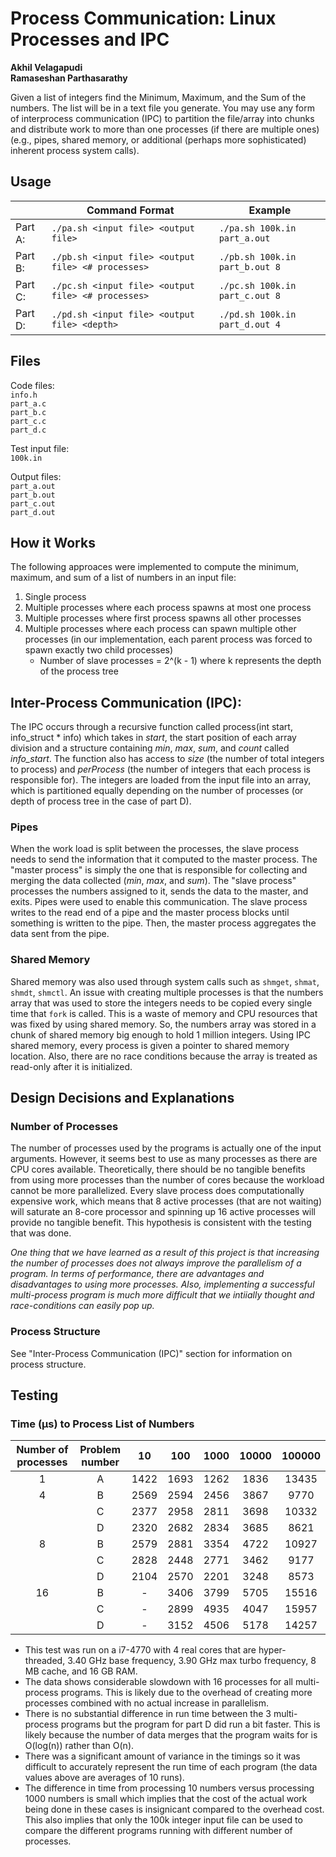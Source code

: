 # Process Communication: Linux Processes and IPC
**Akhil Velagapudi**  
**Ramaseshan Parthasarathy**  

Given a list of integers find the Minimum, Maximum, and the Sum of the numbers. The list will be in a text file you generate. You may use any form of interprocess communication (IPC) to partition the file/array into chunks and distribute work to more than one processes (if there are multiple ones) (e.g., pipes, shared memory, or additional (perhaps more sophisticated) inherent process system calls).

## Usage
|         |Command Format                                     |Example                         | 
|---------|---------------------------------------------------|--------------------------------| 
| Part A: | `./pa.sh <input file> <output file>`              | `./pa.sh 100k.in part_a.out`   | 
| Part B: | `./pb.sh <input file> <output file> <# processes>`| `./pb.sh 100k.in part_b.out 8` | 
| Part C: | `./pc.sh <input file> <output file> <# processes>`| `./pc.sh 100k.in part_c.out 8` | 
| Part D: | `./pd.sh <input file> <output file> <depth>`      | `./pd.sh 100k.in part_d.out 4` | 

## Files
Code files:  
`info.h`  
`part_a.c`  
`part_b.c`  
`part_c.c`  
`part_d.c`  

Test input file:  
`100k.in`

Output files:  
`part_a.out`  
`part_b.out`  
`part_c.out`  
`part_d.out` 

## How it Works
The following approaces were implemented to compute the minimum, maximum, and sum of a list of numbers in an input file:
  1. Single process
  2. Multiple processes where each process spawns at most one process
  3. Multiple processes where first process spawns all other processes
  4. Multiple processes where each process can spawn multiple other processes (in our implementation, each parent process was forced to spawn exactly two child processes)
        * Number of slave processes = 2^(k - 1) where k represents the depth of the process tree

## Inter-Process Communication (IPC):  
The IPC occurs through a recursive function called process(int start, info_struct * info) which takes in *start*, the start position of each array division and a structure containing *min*, *max*, *sum*, and *count* called *info_start*. The function also has access to *size* (the number of total integers to process) and *perProcess* (the number of integers that each process is responsible for). The integers are loaded from the input file into an array, which is partitioned equally depending on the number of processes (or depth of process tree in the case of part D).

### Pipes
When the work load is split between the processes, the slave process needs to send the information that it computed to the master process. The "master process" is simply the one that is responsible for collecting and merging the data collected (*min*, *max*, and *sum*). The "slave process" processes the numbers assigned to it, sends the data to the master, and exits. Pipes were used to enable this communication. The slave process writes to the read end of a pipe and the master process blocks until something is written to the pipe. Then, the master process aggregates the data sent from the pipe.

### Shared Memory
Shared memory was also used through system calls such as `shmget`, `shmat`, `shmdt`, `shmctl`. An issue with creating multiple processes is that the numbers array that was used to store the integers needs to be copied every single time that `fork` is called. This is a waste of memory and CPU resources that was fixed by using shared memory. So, the numbers array was stored in a chunk of shared memory big enough to hold 1 million integers. Using IPC shared memory, every process is given a pointer to shared memory location. Also, there are no race conditions because the array is treated as read-only after it is initialized.

## Design Decisions and Explanations

### Number of Processes
The number of processes used by the programs is actually one of the input arguments. However, it seems best to use as many processes as there are CPU cores available. Theoretically, there should be no tangible benefits from using more processes than the number of cores because the workload cannot be more parallelized. Every slave process does computationally expensive work, which means that 8 active processes (that are not waiting) will saturate an 8-core processor and spinning up 16 active processes will provide no tangible benefit. This hypothesis is consistent with the testing that was done.

*One thing that we have learned as a result of this project is that increasing the number of processes does not always improve the parallelism of a program. In terms of performance, there are advantages and disadvantages to using more processes. Also, implementing a successful multi-process program is much more difficult that we intiially thought and race-conditions can easily pop up.*

### Process Structure
See "Inter-Process Communication (IPC)" section for information on process structure.

## Testing

### Time (μs) to Process List of Numbers
|Number of processes| Problem number   |**10**|**100**|**1000**|**10000**|**100000**|    
| :-------------:   |:----------------:|:----:|:-----:|:------:|:-------:|:--------:|    
| 1                 |A                 |1422  |1693   |1262    |1836     |13435     |    
| 4                 |B                 |2569  |2594   |2456    |3867     |9770      |    
|                   |C                 |2377  |2958   |2811    |3698     |10332     |  
|                   |D                 |2320  |2682   |2834    |3685     |8621      |  
| 8                 |B                 |2579  |2881   |3354    |4722     |10927     |      
|                   |C                 |2828  |2448   |2771    |3462     |9177      |    
|                   |D                 |2104  |2570   |2201    |3248     |8573      |    
| 16                |B                 |-     |3406   |3799    |5705     |15516     |      
|                   |C                 |-     |2899   |4935    |4047     |15957     |    
|                   |D                 |-     |3152   |4506    |5178     |14257     |    

* This test was run on a i7-4770 with 4 real cores that are hyper-threaded, 3.40 GHz base frequency, 3.90 GHz max turbo frequency, 8 MB cache, and 16 GB RAM.
* The data shows considerable slowdown with 16 processes for all multi-process programs. This is likely due to the overhead of creating more processes combined with no actual increase in parallelism.
* There is no substantial difference in run time between the 3 multi-process programs but the program for part D did run a bit faster. This is likely because the number of data merges that the program waits for is O(log(n)) rather than O(n).
* There was a significant amount of variance in the timings so it was difficult to accurately represent the run time of each program (the data values above are averages of 10 runs).
* The difference in time from processing 10 numbers versus processing 1000 numbers is small which implies that the cost of the actual work being done in these cases is insignicant compared to the overhead cost. This also implies that only the 100k integer input file can be used to compare the different programs running with different number of processes.